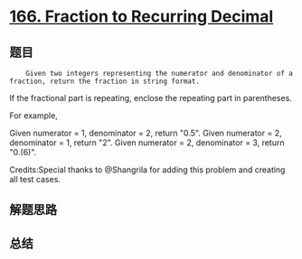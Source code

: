 # [166. Fraction to Recurring Decimal](https://leetcode.com/problems/fraction-to-recurring-decimal/)

## 题目

        Given two integers representing the numerator and denominator of a fraction, return the fraction in string format.

If the fractional part is repeating, enclose the repeating part in parentheses.

For example,

Given numerator = 1, denominator = 2, return "0.5".
Given numerator = 2, denominator = 1, return "2".
Given numerator = 2, denominator = 3, return "0.(6)".



Credits:Special thanks to @Shangrila for adding this problem and creating all test cases.
      

## 解题思路


## 总结


